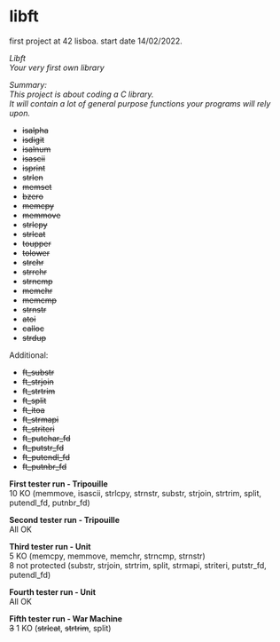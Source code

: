 # libft

first project at 42 lisboa. start date 14/02/2022.

*Libft*  
*Your very first own library*

*Summary:*  
*This project is about coding a C library.*  
*It will contain a lot of general purpose functions your programs will rely upon.*

* ~~isalpha~~  
* ~~isdigit~~  
* ~~isalnum~~  
* ~~isascii~~  
* ~~isprint~~  
* ~~strlen~~  
* ~~memset~~  
* ~~bzero~~  
* ~~memcpy~~  
* ~~memmove~~  
* ~~strlcpy~~  
* ~~strlcat~~  
* ~~toupper~~  
* ~~tolower~~  
* ~~strchr~~  
* ~~strrchr~~  
* ~~strncmp~~  
* ~~memchr~~  
* ~~memcmp~~  
* ~~strnstr~~  
* ~~atoi~~  
* ~~calloc~~  
* ~~strdup~~  

Additional:
* ~~ft_substr~~
* ~~ft_strjoin~~
* ~~ft_strtrim~~
* ~~ft_split~~
* ~~ft_itoa~~
* ~~ft_strmapi~~
* ~~ft_striteri~~
* ~~ft_putchar_fd~~
* ~~ft_putstr_fd~~
* ~~ft_putendl_fd~~
* ~~ft_putnbr_fd~~

**First tester run - Tripouille**  
10 KO (memmove, isascii, strlcpy, strnstr, substr, strjoin, strtrim, split, putendl_fd, putnbr_fd)  

**Second tester run - Tripouille**  
All OK  

**Third tester run - Unit**  
5 KO (memcpy, memmove, memchr, strncmp, strnstr)  
8 not protected (substr, strjoin, strtrim, split, strmapi, striteri, putstr_fd, putendl_fd)

**Fourth tester run - Unit**   
All OK  

**Fifth tester run - War Machine**   
~~3~~ 1 KO (~~strlcat~~, ~~strtrim~~, split)  